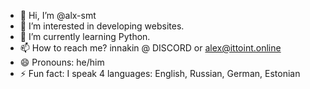 - 👋 Hi, I’m @alx-smt
- 👀 I’m interested in developing websites.
- 🌱 I’m currently learning Python.
- 📫 How to reach me? innakin @ DISCORD or alex@ittoint.online
- 😄 Pronouns: he/him
- ⚡ Fun fact: I speak 4 languages: English, Russian, German, Estonian

<!---
alx-smt/alx-smt is a ✨ special ✨ repository because its `README.md` (this file) appears on your GitHub profile.
You can click the Preview link to take a look at your changes.
--->
